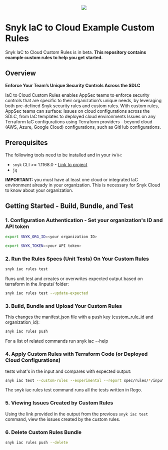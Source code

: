 <p align="center">
  <img src="https://snyk.io/style/asset/logo/snyk-print.svg" />
</p>

# Snyk IaC to Cloud Example Custom Rules
Snyk IaC to Cloud Custom Rules is in beta. **This repository contains example custom rules to help you get started.**

## Overview

**Enforce Your Team’s Unique Security Controls Across the SDLC**

IaC to Cloud Custom Rules enables AppSec teams to enforce security controls that are specific to their organization’s unique needs, by leveraging both pre-defined Snyk security rules and custom rules. With custom rules, AppSec teams can surface:
Issues on cloud configurations across the SDLC, from IaC templates to deployed cloud environments
Issues on any Terraform IaC configurations using Terraform providers - beyond cloud (AWS, Azure, Google Cloud) configurations, such as GitHub configurations.

## Prerequisites

The following tools need to be installed and in your `PATH`:

* `snyk` CLI >= 1.1168.0 - [Link to project](https://github.com/snyk/cli)
* `jq`

**IMPORTANT:** you must have at least one cloud or integrated IaC environment
already in your organization. This is necessary for Snyk Cloud to know about
your organization.

## Getting Started - Build, Bundle, and Test

### 1. Configuration Authentication - Set your organization's ID and API token
```sh
export SNYK_ORG_ID=<your organization ID>
```
```sh
export SNYK_TOKEN=<your API token>
```

### 2. Run the Rules Specs (Unit Tests) On Your Custom Rules
```sh
snyk iac rules test
```

Runs unit test and creates or overwrites expected output based on terraform in the /inputs/ folder:
```sh
snyk iac rules test --update-expected
```

### 3. Build, Bundle and Upload Your Custom Rules
This changes the manifest.json file with a push key (custom_rule_id and organization_id):

```sh
snyk iac rules push
```
For a list of related commands run snyk iac --help

### 4. Apply Custom Rules with Terraform Code (or Deployed Cloud Configurations)
tests what's in the input and compares with expected output:
```sh
snyk iac test --custom-rules --experimental --report spec/rules/*/inputs/*.tf
```
The snyk iac rules test command runs all the tests written in Rego.

### 5. Viewing Issues Created by Custom Rules
Using the link provided in the output from the previous `snyk iac test` command, view the issues created by the custom rules.

### 6. Delete Custom Rules Bundle
```sh
snyk iac rules push --delete
```
